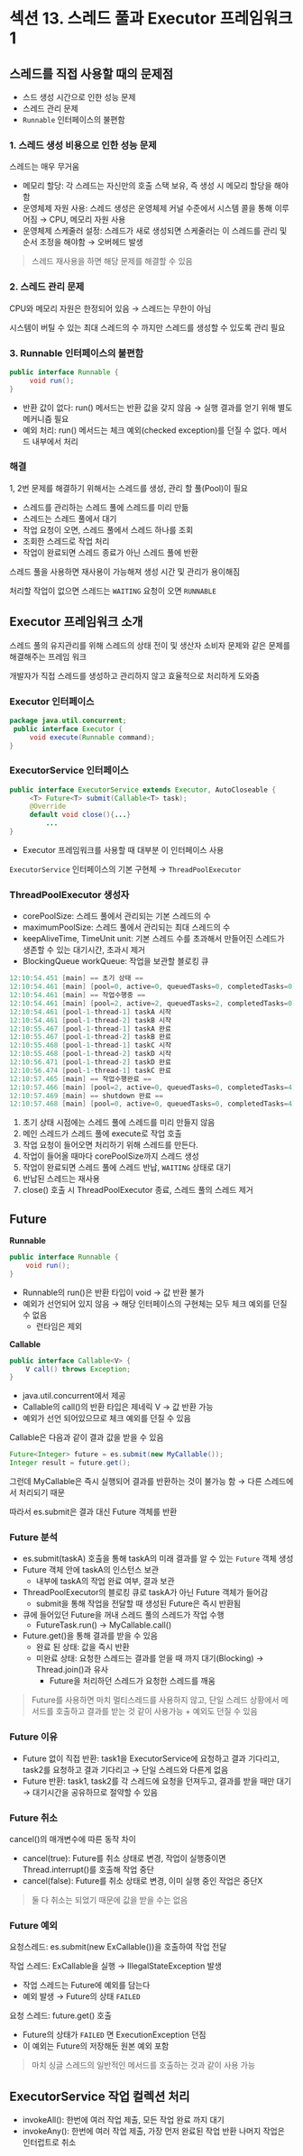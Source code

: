 # 섹션 13. 스레드 풀과 Executor 프레임워크1

## 스레드를 직접 사용할 때의 문제점

- 스드 생성 시간으로 인한 성능 문제
- 스레드 관리 문제
- `Runnable` 인터페이스의 불편함

### 1. 스레드 생성 비용으로 인한 성능 문제

스레드는 매우 무거움

- 메모리 할당: 각 스레드는 자신만의 호출 스택 보유, 즉 생성 시 메모리 할당을 해야함
- 운영체제 자원 사용: 스레드 생성은 운영체제 커널 수준에서 시스템 콜을 통해 이루어짐 → CPU, 메모리 자원 사용
- 운영체제 스케줄러 설정: 스레드가 새로 생성되면 스케줄러는 이 스레드를 관리 및 순서 조정을 해야함 → 오버헤드 발생

> 스레드 재사용을 하면 해당 문제를 해결할 수 있음
> 

### 2. 스레드 관리 문제

CPU와 메모리 자원은 한정되어 있음 → 스레드는 무한이 아님

시스템이 버틸 수 있는 최대 스레드의 수 까지만 스레드를 생성할 수 있도록 관리 필요

### 3. Runnable 인터페이스의 불편함

```java
public interface Runnable {
     void run();
}
```

- 반환 값이 없다: run() 메서드는 반환 값을 갖지 않음 → 실행 결과를 얻기 위해 별도 메커니즘 필요
- 예외 처리: run() 메서드는 체크 예외(checked exception)를 던질 수 없다. 메서드 내부에서 처리

### 해결

1, 2번 문제를 해결하기 위해서는 스레드를 생성, 관리 할 풀(Pool)이 필요

- 스레드를 관리하는 스레드 풀에 스레드를 미리 만듦
- 스레드는 스레드 풀에서 대기
- 작업 요청이 오면, 스레드 풀에서 스레드 하나를 조회
- 조회한 스레드로 작업 처리
- 작업이 완료되면 스레드 종료가 아닌 스레드 풀에 반환

스레드 풀을 사용하면 재사용이 가능해져 생성 시간 및 관리가 용이해짐

처리할 작업이 없으면 스레드는 `WAITING` 요청이 오면 `RUNNABLE` 

## Executor 프레임워크 소개

스레드 풀의 유지관리를 위해 스레드의 상태 전이 및 생산자 소비자 문제와 같은 문제를 해결해주는 프레임 워크 

개발자가 직접 스레드를 생성하고 관리하지 않고 효율적으로 처리하게 도와줌

### Executor 인터페이스

```java
package java.util.concurrent;
 public interface Executor {
     void execute(Runnable command);
}
```

### ExecutorService 인터페이스

```java
public interface ExecutorService extends Executor, AutoCloseable {
     <T> Future<T> submit(Callable<T> task);
     @Override
     default void close(){...}
		 ... 
}
```

- Executor 프레임워크를 사용할 때 대부분 이 인터페이스 사용

`ExecutorService` 인터페이스의 기본 구현체 → `ThreadPoolExecutor` 

### ThreadPoolExecutor 생성자

- corePoolSize: 스레드 풀에서 관리되는 기본 스레드의 수
- maximumPoolSize: 스레드 풀에서 관리되는 최대 스레드의 수
- keepAliveTime, TimeUnit unit: 기본 스레드 수를 초과해서 만들어진 스레드가 생존할 수 있는 대기시간, 초과시 제거
- BlockingQueue workQueue: 작업을 보관할 블로킹 큐

```java
12:10:54.451 [main] == 초기 상태 ==
12:10:54.461 [main] [pool=0, active=0, queuedTasks=0, completedTasks=0] main]==작업수행중==
12:10:54.461 [main] == 작업수행중 ==
12:10:54.461 [main] [pool=2, active=2, queuedTasks=2, completedTasks=0]
12:10:54.461 [pool-1-thread-1] taskA 시작 
12:10:54.461 [pool-1-thread-2] taskB 시작 
12:10:55.467 [pool-1-thread-1] taskA 완료 
12:10:55.467 [pool-1-thread-2] taskB 완료 
12:10:55.468 [pool-1-thread-1] taskC 시작 
12:10:55.468 [pool-1-thread-2] taskD 시작 
12:10:56.471 [pool-1-thread-2] taskD 완료 
12:10:56.474 [pool-1-thread-1] taskC 완료
12:10:57.465 [main] == 작업수행완료 ==
12:10:57.466 [main] [pool=2, active=0, queuedTasks=0, completedTasks=4] 
12:10:57.469 [main] == shutdown 완료 ==
12:10:57.468 [main] [pool=0, active=0, queuedTasks=0, completedTasks=4]
```

1. 초기 상태 시점에는 스레드 풀에 스레드를 미리 만들지 않음
2. 메인 스레드가 스레드 풀에 execute로 작업 호출
3. 작업 요청이 들어오면 처리하기 위해 스레드를 만든다.
4. 작업이 들어올 때마다 corePoolSize까지 스레드 생성
5. 작업이 완료되면 스레드 풀에 스레드 반납, `WAITING` 상태로 대기
6. 반납된 스레드는 재사용
7. close() 호출 시 ThreadPoolExecutor 종료, 스레드 풀의 스레드 제거

## Future

**Runnable**

```java
public interface Runnable {
	void run();
}
```

- Runnable의 run()은 반환 타입이 void → 값 반환 불가
- 예외가 선언되어 있지 않음 → 해당 인터페이스의 구현체는 모두 체크 예외를 던질 수 없음
    - 런타임은 제외

**Callable**

```java
public interface Callable<V> {
	V call() throws Exception;
}
```

- java.util.concurrent에서 제공
- Callable의 call()의 반환 타입은 제네릭 V → 값 반환 가능
- 예외가 선언 되어있으므로 체크 예외를 던질 수 있음

Callable은 다음과 같이 결과 값을 받을 수 있음

```java
Future<Integer> future = es.submit(new MyCallable());
Integer result = future.get();
```

그런데 MyCallable은 즉시 실행되어 결과를 반환하는 것이 불가능 함 → 다른 스레드에서 처리되기 때문

따라서 es.submit은 결과 대신 Future 객체를 반환

### Future 분석

- es.submit(taskA) 호출을 통해 taskA의 미래 결과를 알 수 있는 `Future` 객체 생성
- Future 객체 안에 taskA의 인스턴스 보관
    - 내부에 taskA의 작업 완료 여부, 결과 보관
- ThreadPoolExecutor의 블로킹 큐로 taskA가 아닌 Future 객체가 들어감
    - submit을 통해 작업을 전달할 때 생성된 Future은 즉시 반환됨
- 큐에 들어있던 Future을 꺼내 스레드 풀의 스레드가 작업 수행
    - FutureTask.run() → MyCallable.call()
- Future.get()을 통해 결과를 받을 수 있음
    - 완료 된 상태: 값을 즉시 반환
    - 미완료 상태: 요청한 스레드는 결과를 얻을 때 까지 대기(Blocking) → Thread.join()과 유사
        - Future을 처리하던 스레드가 요청한 스레드를 깨움

> Future를 사용하면 마치 멀티스레드를 사용하지 않고, 단일 스레드 상황에서 메서드를 호출하고 결과를 받는 것 같이 사용가능 + 예외도 던질 수 있음
> 

### Future 이유

- Future 없이 직접 반환: task1을 ExecutorService에 요청하고 결과 기다리고, task2를 요청하고 결과 기다리고 → 단일 스레드와 다른게 없음
- Future 반환: task1, task2를 각 스레드에 요청을 던져두고, 결과를 받을 때만 대기 → 대기시간을 공유하므로 절약할 수 있음

### Future 취소

cancel()의 매개변수에 따른 동작 차이

- cancel(true): Future를 취소 상태로 변경, 작업이 실행중이면 Thread.interrupt()를 호출해 작업 중단
- cancel(false): Future를 취소 상태로 변경, 이미 실행 중인 작업은 중단X

> 둘 다 취소는 되었기 때문에 값을 받을 수는 없음
> 

### Future 예외

요청스레드: es.submit(new ExCallable())을 호출하여 작업 전달

작업 스레드: ExCallable을 실행 → IllegalStateException 발생

- 작업 스레드는 Future에 예외를 담는다
- 예외 발생 → Future의 상태 `FAILED`

요청 스레드: future.get() 호출

- Future의 상태가 `FAILED` 면 ExecutionException 던짐
- 이 예외는 Future의 저장해둔 원본 예외 포함

> 마치 싱글 스레드의 일반적인 메서드를 호출하는 것과 같이 사용 가능
> 

## ExecutorService 작업 컬렉션 처리

- invokeAll(): 한번에 여러 작업 제출, 모든 작업 완료 까지 대기
- invokeAny(): 한번에 여러 작업 제출, 가장 먼저 완료된 작업 반환 나머지 작업은 인터럽트로 취소
